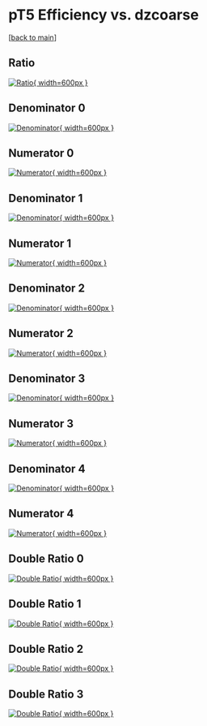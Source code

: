 # pT5 Efficiency vs. dzcoarse

[[back to main](./)]



## Ratio

[![Ratio](../mtv/var/pT5_vtr_13_1_eff_dzcoarse.png){ width=600px }](../mtv/var/pT5_vtr_13_1_eff_dzcoarse.pdf)

## Denominator 0

[![Denominator](../mtv/den/pT5_vtr_13_1_eff_dzcoarse_den0.png){ width=600px }](../mtv/den/pT5_vtr_13_1_eff_dzcoarse_den0.pdf)

## Numerator 0

[![Numerator](../mtv/num/pT5_vtr_13_1_eff_dzcoarse_num0.png){ width=600px }](../mtv/num/pT5_vtr_13_1_eff_dzcoarse_num0.pdf)

## Denominator 1

[![Denominator](../mtv/den/pT5_vtr_13_1_eff_dzcoarse_den1.png){ width=600px }](../mtv/den/pT5_vtr_13_1_eff_dzcoarse_den1.pdf)

## Numerator 1

[![Numerator](../mtv/num/pT5_vtr_13_1_eff_dzcoarse_num1.png){ width=600px }](../mtv/num/pT5_vtr_13_1_eff_dzcoarse_num1.pdf)

## Denominator 2

[![Denominator](../mtv/den/pT5_vtr_13_1_eff_dzcoarse_den2.png){ width=600px }](../mtv/den/pT5_vtr_13_1_eff_dzcoarse_den2.pdf)

## Numerator 2

[![Numerator](../mtv/num/pT5_vtr_13_1_eff_dzcoarse_num2.png){ width=600px }](../mtv/num/pT5_vtr_13_1_eff_dzcoarse_num2.pdf)

## Denominator 3

[![Denominator](../mtv/den/pT5_vtr_13_1_eff_dzcoarse_den3.png){ width=600px }](../mtv/den/pT5_vtr_13_1_eff_dzcoarse_den3.pdf)

## Numerator 3

[![Numerator](../mtv/num/pT5_vtr_13_1_eff_dzcoarse_num3.png){ width=600px }](../mtv/num/pT5_vtr_13_1_eff_dzcoarse_num3.pdf)

## Denominator 4

[![Denominator](../mtv/den/pT5_vtr_13_1_eff_dzcoarse_den4.png){ width=600px }](../mtv/den/pT5_vtr_13_1_eff_dzcoarse_den4.pdf)

## Numerator 4

[![Numerator](../mtv/num/pT5_vtr_13_1_eff_dzcoarse_num4.png){ width=600px }](../mtv/num/pT5_vtr_13_1_eff_dzcoarse_num4.pdf)

## Double Ratio 0

[![Double Ratio](../mtv/ratio/pT5_vtr_13_1_eff_dzcoarse_ratio0.png){ width=600px }](../mtv/ratio/pT5_vtr_13_1_eff_dzcoarse_ratio0.pdf)

## Double Ratio 1

[![Double Ratio](../mtv/ratio/pT5_vtr_13_1_eff_dzcoarse_ratio1.png){ width=600px }](../mtv/ratio/pT5_vtr_13_1_eff_dzcoarse_ratio1.pdf)

## Double Ratio 2

[![Double Ratio](../mtv/ratio/pT5_vtr_13_1_eff_dzcoarse_ratio2.png){ width=600px }](../mtv/ratio/pT5_vtr_13_1_eff_dzcoarse_ratio2.pdf)

## Double Ratio 3

[![Double Ratio](../mtv/ratio/pT5_vtr_13_1_eff_dzcoarse_ratio3.png){ width=600px }](../mtv/ratio/pT5_vtr_13_1_eff_dzcoarse_ratio3.pdf)

